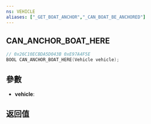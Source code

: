```yaml
---
ns: VEHICLE
aliases: ["_GET_BOAT_ANCHOR","_CAN_BOAT_BE_ANCHORED"]
---
```

## CAN_ANCHOR_BOAT_HERE

```c
// 0x26C10ECBDA5D043B 0xE97A4F5E
BOOL CAN_ANCHOR_BOAT_HERE(Vehicle vehicle);
```

## 參數
* **vehicle**: 

## 返回值
